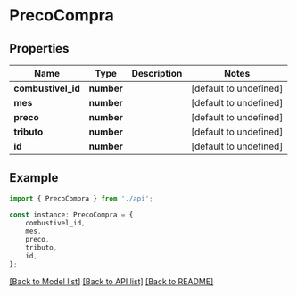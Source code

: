# PrecoCompra


## Properties

Name | Type | Description | Notes
------------ | ------------- | ------------- | -------------
**combustivel_id** | **number** |  | [default to undefined]
**mes** | **number** |  | [default to undefined]
**preco** | **number** |  | [default to undefined]
**tributo** | **number** |  | [default to undefined]
**id** | **number** |  | [default to undefined]

## Example

```typescript
import { PrecoCompra } from './api';

const instance: PrecoCompra = {
    combustivel_id,
    mes,
    preco,
    tributo,
    id,
};
```

[[Back to Model list]](../README.md#documentation-for-models) [[Back to API list]](../README.md#documentation-for-api-endpoints) [[Back to README]](../README.md)
